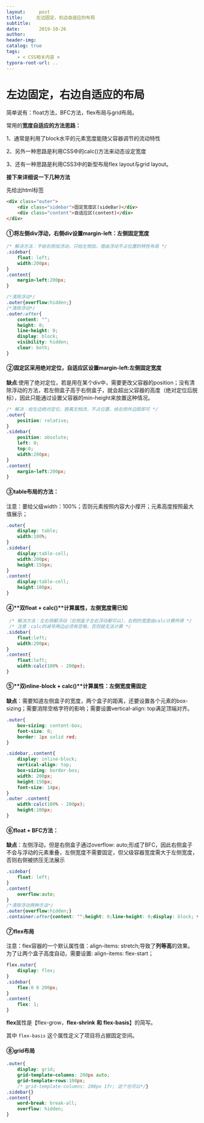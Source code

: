 ```yaml
---
layout:     post
title:     左边固定，右边自适应的布局
subtitle:  
date:       2019-10-26
author:     
header-img: 
catalog: true
tags:
    - < CSS相关内容 >
typora-root-url: ..
---
```



# 左边固定，右边自适应的布局

简单说有：float方法，BFC方法，flex布局与grid布局。



常用的**宽度自适应的方法思路：**

1、通常是利用了block水平的元素宽度能随父容器调节的流动特性

2、另外一种思路是利用CSS中的calc()方法来动态设定宽度

3、还有一种思路是利用CSS3中的新型布局flex layout与grid layout。



**接下来详细说一下几种方法**

先给出html标签

```html
<div class="outer">    
    <div class="sidebar">固定宽度区(sideBar)</div>     
    <div class="content">自适应区(content)</div>
</div>
```



#### ①将左侧div**浮动**，右侧div设置**margin-left：左侧固定宽度**

```css
/* 解决方法：不给右侧加浮动，只给左侧加，借由浮动不占位置的特性布局 */
.sidebar{
    float: left;
    width:200px;
}
.content{
    margin-left:200px;
}
```

```css
/*清除浮动*/
.outer{overflow:hidden;}    
/*清除浮动*/
.outer:after{            
    content: "";            
    height: 0;            
    line-height: 0;            
    display: block;            
    visibility: hidden;            
    clear: both;        
}
```



#### ②固定区采用绝对定位，自适应区设置margin-left:左侧固定宽度

**缺点**:使用了绝对定位，若是用在某个div中，需要更改父容器的position；没有清除浮动的方法，若左侧盒子高于右侧盒子，就会超出父容器的高度（绝对定位后脱标），因此只能通过设置父容器的min-height来放置这种情况。

```css
/* 解决：给左边绝对定位，脱离文档流，不占位置，给右侧外边距即可 */
.outer{
    position: relative;
}
.sidebar{
    position: absolute;
    left: 0;
    top:0;
    width:200px;
}
.content{
    margin-left:200px;
} 
```



#### ③**table布局**的方法：

注意：要给父级width：100%；否则元素按照内容大小撑开；元素高度按照最大值展示；

```css
.outer{
    display: table;
    width:100%; 
}
.sidebar{
    display:table-cell;
    width:200px;
    height:150px;
}
.content{
    display:table-cell;
    height:100px;
} 
```



#### ④**双float + calc()**计算属性，左侧宽度需已知

```css
 /* 解决方法：左右侧都浮动（右侧盒子左右浮动都可以），右侧的宽度由calc计算所得 */
 /* 注意：calc的减号两边必须有空格，否则就无法计算 */
.sidebar{
    float:left;
    width:200px;
}
.content{
    float:left;
    width:calc(100% - 200px);
}
```



#### ⑤**双inline-block + calc()**计算属性：左侧宽度需固定

**缺点**：需要知道左侧盒子的宽度，两个盒子的距离，还要设置各个元素的box-sizing；需要消除空格字符的影响；需要设置vertical-align: top满足顶端对齐。

```css
.outer{
    box-sizing: content-box;
    font-size: 0; 
    border: 1px solid red;
}

.sidebar,.content{
    display: inline-block;
    vertical-align: top;
    box-sizing: border-box;
    width: 200px; 
    height:150px; 
    font-size: 14px;
}
.outer .content{
    width:calc(100% - 200px);
    height:100px;
}
```



#### ⑥**float + BFC方法**：

**缺点**：左侧浮动，但是右侧盒子通过overflow: auto;形成了BFC，因此右侧盒子不会与浮动的元素重叠，左侧宽度不需要固定，但父级容器宽度需大于左侧宽度，否则右侧被挤压无法展示 

```css
.sidebar{
    float: left;
}
.content{
    overflow:auto;
}
/*清除浮动两种方法*/
.outer{overflow:hidden;}        
.container:after{content: "";height: 0;line-height: 0;display: block; visibility: hidden;clear: both;}
```



#### ⑦**flex布局**

注意：flex容器的一个默认属性值：align-items: stretch;导致了**列等高**的效果。为了让两个盒子高度自动，需要设置: align-items: flex-start；

```css
flex.outer{
    display: flex;
}
.sidebar{
    flex:0 0 200px;
}
.content{
    flex: 1;
}
```

**flex**属性是【flex-grow，**flex-shrink** **和** **flex-basis**】的简写。

其中 `flex-basis` 这个属性定义了项目将占据固定空间。



#### ⑧**grid布局**

```css
.outer{
    display: grid;
    grid-template-columns: 200px auto;
    grid-template-rows:100px;
    /* grid-template-columns: 200px 1fr; 这个也可以*/}
.sidebar{}
.content{
    word-break: break-all;
    overflow: hidden;
}
```





